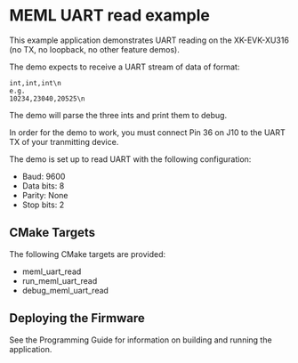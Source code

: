 # MEML UART read example

This example application demonstrates UART reading on the XK-EVK-XU316 (no TX, no loopback, no other feature demos).

The demo expects to receive a UART stream of data of format:
```
int,int,int\n
e.g. 
10234,23040,20525\n
```

The demo will parse the three ints and print them to debug.

In order for the demo to work, you must connect Pin 36 on J10 to the UART TX of your tranmitting device.

The demo is set up to read UART with the following configuration:

- Baud: 9600
- Data bits: 8
- Parity: None
- Stop bits: 2

## CMake Targets

The following CMake targets are provided:

- meml_uart_read
- run_meml_uart_read
- debug_meml_uart_read

## Deploying the Firmware

See the Programming Guide for information on building and running the application.
